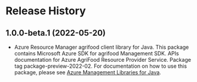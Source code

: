 # Release History

## 1.0.0-beta.1 (2022-05-20)

- Azure Resource Manager agrifood client library for Java. This package contains Microsoft Azure SDK for agrifood Management SDK. APIs documentation for Azure AgriFood Resource Provider Service. Package tag package-preview-2022-02. For documentation on how to use this package, please see [Azure Management Libraries for Java](https://aka.ms/azsdk/java/mgmt).
